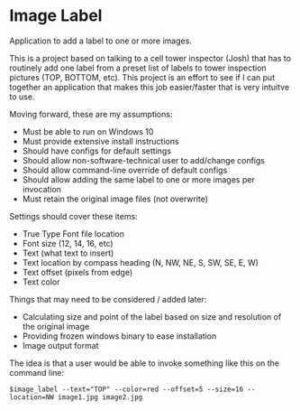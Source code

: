 # Image Label
Application to add a label to one or more images.

This is a project based on talking to a cell tower inspector (Josh) that has to routinely add one label from a preset list of labels to tower inspection pictures (TOP, BOTTOM, etc). This project is an effort to see if I can put together an application that makes this job easier/faster that is very intuitve to use.

Moving forward, these are my assumptions:

- Must be able to run on Windows 10
- Must provide extensive install instructions
- Should have configs for default settings
- Should allow non-software-technical user to add/change configs
- Should allow command-line override of default configs
- Should allow adding the same label to one or more images per invocation
- Must retain the original image files (not overwrite)

Settings should cover these items:

- True Type Font file location
- Font size (12, 14, 16, etc)
- Text (what text to insert)
- Text location by compass heading (N, NW, NE, S, SW, SE, E, W)
- Text offset (pixels from edge)
- Text color

Things that may need to be considered / added later:

- Calculating size and point of the label based on size and resolution of the original image
- Providing frozen windows binary to ease installation
- Image output format

The idea is that a user would be able to invoke something like this on the command line:

    $image_label --text="TOP" --color=red --offset=5 --size=16 --location=NW image1.jpg image2.jpg